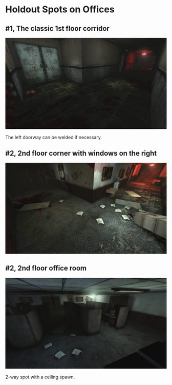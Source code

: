 # Holdout Spots on Offices

## #1, The classic 1st floor corridor

![Overview](img/KF-Offices/01_solo-spot.jpg "")

The left doorway can be welded if necessary.

## #2, 2nd floor corner with windows on the right

![Overview](img/KF-Offices/02_2nd-floor-corner.jpg "")

## #2, 2nd floor office room

![Overview](img/KF-Offices/03_2nd-floor-office.jpg "")

2-way spot with a ceiling spawn.
